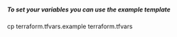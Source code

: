 ##### To set your variables you can use the example template
cp terraform.tfvars.example terraform.tfvars
